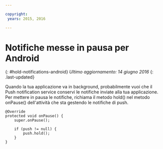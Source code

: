 ```yaml
---

copyright:
 years: 2015, 2016

---
```


# Notifiche messe in pausa per Android
{: #hold-notifications-android}
*Ultimo aggiornamento: 14 giugno 2016*
{: .last-updated}

Quando la tua applicazione va in background, probabilmente vuoi che il Push notification service conservi le notifiche inviate alla tua applicazione. Per mettere in pausa le notifiche, richiama il metodo hold() nel metodo onPause() dell'attività che sta gestendo le notifiche di push.

```
@Override
protected void onPause() {
    super.onPause();

    if (push != null) {
        push.hold();
    }
} 
```
